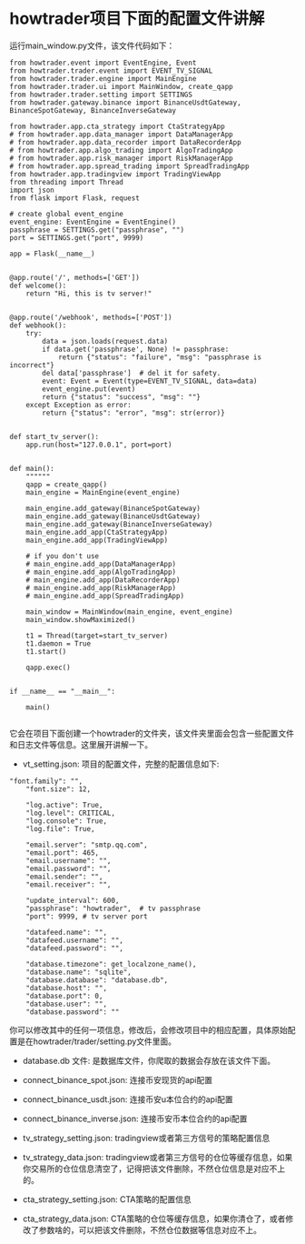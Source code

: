 # howtrader项目下面的配置文件讲解

运行main_window.py文件，该文件代码如下：

```
from howtrader.event import EventEngine, Event
from howtrader.trader.event import EVENT_TV_SIGNAL
from howtrader.trader.engine import MainEngine
from howtrader.trader.ui import MainWindow, create_qapp
from howtrader.trader.setting import SETTINGS
from howtrader.gateway.binance import BinanceUsdtGateway, BinanceSpotGateway, BinanceInverseGateway

from howtrader.app.cta_strategy import CtaStrategyApp
# from howtrader.app.data_manager import DataManagerApp
# from howtrader.app.data_recorder import DataRecorderApp
# from howtrader.app.algo_trading import AlgoTradingApp
# from howtrader.app.risk_manager import RiskManagerApp
# from howtrader.app.spread_trading import SpreadTradingApp
from howtrader.app.tradingview import TradingViewApp
from threading import Thread
import json
from flask import Flask, request

# create global event_engine
event_engine: EventEngine = EventEngine()
passphrase = SETTINGS.get("passphrase", "")
port = SETTINGS.get("port", 9999)

app = Flask(__name__)


@app.route('/', methods=['GET'])
def welcome():
    return "Hi, this is tv server!"


@app.route('/webhook', methods=['POST'])
def webhook():
    try:
        data = json.loads(request.data)
        if data.get('passphrase', None) != passphrase:
            return {"status": "failure", "msg": "passphrase is incorrect"}
        del data['passphrase']  # del it for safety.
        event: Event = Event(type=EVENT_TV_SIGNAL, data=data)
        event_engine.put(event)
        return {"status": "success", "msg": ""}
    except Exception as error:
        return {"status": "error", "msg": str(error)}


def start_tv_server():
    app.run(host="127.0.0.1", port=port)


def main():
    """"""
    qapp = create_qapp()
    main_engine = MainEngine(event_engine)

    main_engine.add_gateway(BinanceSpotGateway)
    main_engine.add_gateway(BinanceUsdtGateway)
    main_engine.add_gateway(BinanceInverseGateway)
    main_engine.add_app(CtaStrategyApp)
    main_engine.add_app(TradingViewApp)

    # if you don't use
    # main_engine.add_app(DataManagerApp)
    # main_engine.add_app(AlgoTradingApp)
    # main_engine.add_app(DataRecorderApp)
    # main_engine.add_app(RiskManagerApp)
    # main_engine.add_app(SpreadTradingApp)

    main_window = MainWindow(main_engine, event_engine)
    main_window.showMaximized()

    t1 = Thread(target=start_tv_server)
    t1.daemon = True
    t1.start()

    qapp.exec()


if __name__ == "__main__":

    main()


```

它会在项目下面创建一个howtrader的文件夹，该文件夹里面会包含一些配置文件和日志文件等信息。这里展开讲解一下。

- vt_setting.json: 项目的配置文件，完整的配置信息如下: 

```
"font.family": "",
    "font.size": 12,

    "log.active": True,
    "log.level": CRITICAL,
    "log.console": True,
    "log.file": True,

    "email.server": "smtp.qq.com",
    "email.port": 465,
    "email.username": "",
    "email.password": "",
    "email.sender": "",
    "email.receiver": "",

    "update_interval": 600,
    "passphrase": "howtrader",  # tv passphrase
    "port": 9999, # tv server port

    "datafeed.name": "",
    "datafeed.username": "",
    "datafeed.password": "",

    "database.timezone": get_localzone_name(),
    "database.name": "sqlite",
    "database.database": "database.db",
    "database.host": "",
    "database.port": 0,
    "database.user": "",
    "database.password": ""

```
你可以修改其中的任何一项信息，修改后，会修改项目中的相应配置，具体原始配置是在howtrader/trader/setting.py文件里面。

- database.db 文件: 是数据库文件，你爬取的数据会存放在该文件下面。

- connect_binance_spot.json: 连接币安现货的api配置

- connect_binance_usdt.json: 连接币安u本位合约的api配置

- connect_binance_inverse.json: 连接币安币本位合约的api配置

- tv_strategy_setting.json: tradingview或者第三方信号的策略配置信息

- tv_strategy_data.json:
  tradingview或者第三方信号的仓位等缓存信息，如果你交易所的仓位信息清空了，记得把该文件删除，不然仓位信息是对应不上的。
  
- cta_strategy_setting.json: CTA策略的配置信息

- cta_strategy_data.json:
  CTA策略的仓位等缓存信息，如果你清仓了，或者修改了参数啥的，可以把该文件删除，不然仓位数据等信息对应不上。
  
 
  

